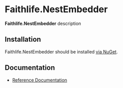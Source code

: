 # Faithlife.NestEmbedder

**Faithlife.NestEmbedder** description

## Installation

Faithlife.NestEmbedder should be installed [via NuGet](https://www.nuget.org/packages/Faithlife.NestEmbedder).

## Documentation

* [Reference Documentation](Faithlife.NestEmbedder.md)

